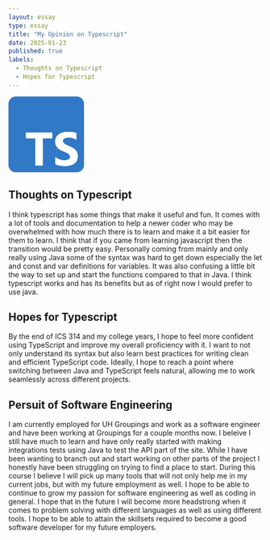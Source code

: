 ```yaml
---
layout: essay
type: essay
title: "My Opinion on Typescript"
date: 2025-01-23
published: true
labels:
  - Thoughts on Typescript
  - Hopes for Typescript
---
```

<img width="150px" class="rounded float-start pe-4" src="../img/typescript-logo.png">

## Thoughts on Typescript
I think typescript has some things that make it useful and fun. It comes with a lot of tools and documentation to help a newer coder who may be overwhelmed with how much there is to learn and make it a bit easier for them to learn.  I think that if you came from learning javascript then the transition would be pretty easy. Personally coming from mainly and only really using Java some of the syntax was hard to get down especially the let and const and var definitions for variables.  It was also confusing a little bit the way to set up and start the functions compared to that in Java.  I think typescript works and has its benefits but as of right now I would prefer to use java.

## Hopes for Typescript
By the end of ICS 314 and my college years, I hope to feel more confident using TypeScript and improve my overall proficiency with it. I want to not only understand its syntax but also learn best practices for writing clean and efficient TypeScript code. Ideally, I hope to reach a point where switching between Java and TypeScript feels natural, allowing me to work seamlessly across different projects.  

## Persuit of Software Engineering
I am currently employed for UH Groupings and work as a software engineer and have been working at Groupings for a couple months now. I beleive I still have much to learn and have only really started with making integrations tests using Java to test the API part of the site. While I have been wanting to branch out and start working on other parts of the project I honestly have been struggling on trying to find a place to start. During this course I believe I will pick up many tools that will not only help me in my current jobs, but with my future employment as well. I hope to be able to continue to grow my passion for software engineering as well as coding in general. I hope that in the future I will become more headstrong when it comes to problem solving with different languages as well as using different tools.  I hope to be able to attain the skillsets required to become a good software developer for my future employers.
